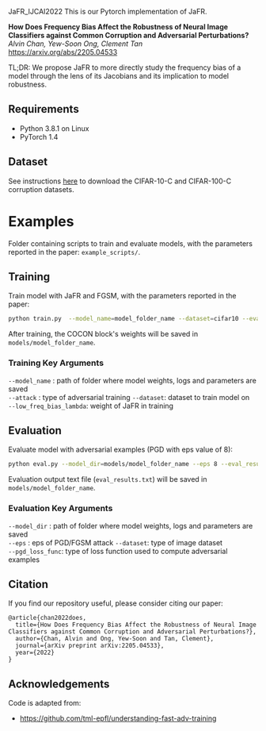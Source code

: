  JaFR_IJCAI2022
This is our Pytorch implementation of JaFR. 

**How Does Frequency Bias Affect the Robustness of Neural Image Classifiers against Common Corruption and Adversarial Perturbations?**<br>
*Alvin Chan, Yew-Soon Ong, Clement Tan*<br>
https://arxiv.org/abs/2205.04533

TL;DR: We propose JaFR to more directly study the frequency bias of a model through the lens of its Jacobians and its implication to model robustness.


## Requirements
- Python 3.8.1 on Linux
- PyTorch 1.4


## Dataset
See instructions [here](https://github.com/hendrycks/robustness) to download the CIFAR-10-C and CIFAR-100-C corruption datasets.


# Examples
Folder containing scripts to train and evaluate models, with the parameters reported in the paper: `example_scripts/`.  

## Training
Train model with JaFR and FGSM, with the parameters reported in the paper:  
```bash
python train.py  --model_name=model_folder_name --dataset=cifar10 --eval_early_stopped_model --attack=fgsm --eps=8 --attack_init=zero --epochs=30 --grad_align_cos_lambda=0 --lr_max=0.30 --low_freq_bias_lambda=0.001  --seed=1
```  
After training, the COCON block's weights will be saved in `models/model_folder_name`.

### Training Key Arguments
`--model_name` : path of folder where model weights, logs and parameters are saved  
`--attack` : type of adversarial training
`--dataset`: dataset to train model on  
`--low_freq_bias_lambda`: weight of JaFR in training    


## Evaluation
Evaluate model with adversarial examples (PGD with eps value of 8):  
```bash
python eval.py --model_dir=models/model_folder_name --eps 8 --eval_results_filename=eval_results.txt
```  
Evaluation output text file (`eval_results.txt`) will be saved in `models/model_folder_name`.

### Evaluation Key Arguments
`--model_dir` : path of folder where model weights, logs and parameters are saved  
`--eps` : eps of PGD/FGSM attack
`--dataset`: type of image dataset   
`--pgd_loss_func`: type of loss function used to compute adversarial examples    


## Citation
If you find our repository useful, please consider citing our paper:

```
@article{chan2022does,
  title={How Does Frequency Bias Affect the Robustness of Neural Image Classifiers against Common Corruption and Adversarial Perturbations?},
  author={Chan, Alvin and Ong, Yew-Soon and Tan, Clement},
  journal={arXiv preprint arXiv:2205.04533},
  year={2022}
}
```


## Acknowledgements
Code is adapted from:
- https://github.com/tml-epfl/understanding-fast-adv-training